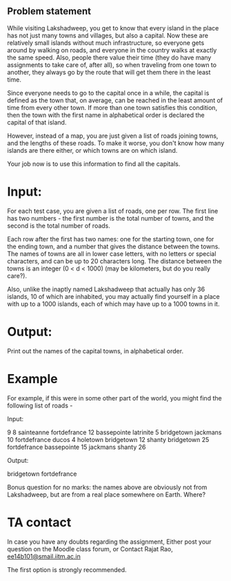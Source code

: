 Problem statement
-----------------

While visiting Lakshadweep, you get to know that every island in the place has not just many towns and villages, but also a capital.  Now these are relatively small islands without much infrastructure, so everyone gets around by walking on roads, and everyone in the country walks at exactly the same speed.  Also, people there value their time (they do have many assignments to take care of, after all), so when traveling from one town to another, they always go by the route that will get them there in the least time.  

Since everyone needs to go to the capital once in a while, the capital is defined as the town that, on average, can be reached in the least amount of time from every other town.  If more than one town satisfies this condition, then the town with the first name in alphabetical order is declared the capital of that island.

However, instead of a map, you are just given a list of roads joining towns, and the lengths of these roads.  To make it worse, you don't know how many islands are there either, or which towns are on which island. 

Your job now is to use this information to find all the capitals.

 
Input:
======

For each test case, you are given a list of roads, one per row. The first line has two numbers - the first number is the total number of towns, and the second is the total number of roads.

Each row after the first has two names: one for the starting town, one for the ending town, and a number that gives the distance between the towns. The names of towns are all in lower case letters, with no letters or special characters, and can be up to 20 characters long.  The distance between the towns is an integer (0 < d < 1000) (may be kilometers, but do you really care?). 

Also, unlike the inaptly named Lakshadweep that actually has only 36 islands, 10 of which are inhabited, you may actually find yourself in a place with up to a 1000 islands, each of which may have up to a 1000 towns in it.  

Output:
=======

Print out the names of the capital towns, in alphabetical order.

 

Example
=======

For example, if this were in some other part of the world, you might find the following list of roads -

Input:

9 8
sainteanne fortdefrance 12
bassepointe latrinite 5
bridgetown jackmans 10
fortdefrance ducos 4
holetown bridgetown 12
shanty bridgetown 25
fortdefrance bassepointe 15
jackmans shanty 26

Output:

bridgetown
fortdefrance
 

Bonus question for no marks: the names above are obviously not from Lakshadweep, but are from a real place somewhere on Earth. Where?

TA contact
=======

In case you have any doubts regarding the assignment,
Either post your question on the Moodle class forum, or
Contact Rajat Rao, ee14b101@smail.iitm.ac.in

The first option is strongly recommended.